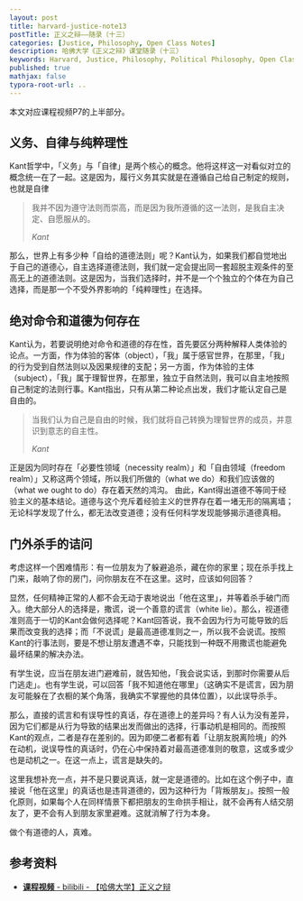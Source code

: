 ```yaml
---
layout: post
title: harvard-justice-note13
postTitle: 正义之辩——随录（十三）
categories: [Justice, Philosophy, Open Class Notes]
description: 哈佛大学《正义之辩》课堂随录（十三）
keywords: Harvard, Justice, Philosophy, Political Philosophy, Open Class Notes
published: true
mathjax: false
typora-root-url: ..
---
```


本文对应课程视频P7的上半部分。

## 义务、自律与纯粹理性

 Kant哲学中，「义务」与「自律」是两个核心的概念。他将这样这一对看似对立的概念统一在了一起。这是因为，履行义务其实就是在遵循自己给自己制定的规则，也就是自律

>我并不因为遵守法则而崇高，而是因为我所遵循的这一法则，是我自主决定、自愿服从的。
>
>*Kant*

那么，世界上有多少种「自给的道德法则」呢？Kant认为，如果我们都自觉地出于自己的道德心，自主选择道德法则，我们就一定会提出同一套超脱主观条件的至高无上的道德法则。这是因为，当我们选择时，并不是一个个独立的个体在为自己选择，而是那一个不受外界影响的「纯粹理性」在选择。

## 绝对命令和道德为何存在

Kant认为，若要说明绝对命令和道德的存在性，首先要区分两种解释人类体验的论点。一方面，作为体验的客体（object），「我」属于感官世界，在那里，「我」的行为受到自然法则以及因果规律的支配；另一方面，作为体验的主体（subject），「我」属于理智世界，在那里，独立于自然法则，我可以自主地按照自己制定的法则行事。Kant指出，只有从第二种论点出发，我们才能认定自己是自由的。

>当我们认为自己是自由的时候，我们就将自己转换为理智世界的成员，并意识到意志的自主性。
>
>*Kant*

 正是因为同时存在「必要性领域（necessity realm）」和「自由领域（freedom realm）」又称这两个领域，所以我们所做的（what we do）和我们应该做的（what we ought to do）存在着天然的鸿沟。 由此，Kant得出道德不等同于经验主义的基本结论。道德与这个充斥着经验主义的世界存在着一堵无形的隔离墙；无论科学发现了什么，都无法改变道德；没有任何科学发现能够揭示道德真相。

## 门外杀手的诘问

考虑这样一个困难情形：有一位朋友为了躲避追杀，藏在你的家里；现在杀手找上门来，敲响了你的房门，问你朋友在不在这里。这时，应该如何回答？

显然，任何精神正常的人都不会无动于衷地说出「他在这里」，并等着杀手破门而入。绝大部分人的选择是，撒谎，说一个善意的谎言（white lie）。那么，视道德准则高于一切的Kant会做何选择呢？Kant回答说，我不会因为行为可能导致的后果而改变我的选择；而「不说谎」是最高道德准则之一，所以我不会说谎。按照Kant的行事法则，要是不想让朋友遭遇不幸，只能找到一种既不用撒谎也能避免最坏结果的解决办法。

有学生说，应当在朋友进门避难前，就告知他，「我会说实话，到那时你需要从后门逃走」。也有学生说，可以回答「我不知道他在哪里」（这确实不是谎言，因为朋友可能躲在了衣橱的某个角落，我确实不掌握他的具体位置），以此误导杀手。

那么，直接的谎言和有误导性的真话，存在道德上的差异吗？有人认为没有差异，因为它们都是从行为导致的结果出发而做出的选择，行事动机是相同的。而按照Kant的观点，二者是存在差别的。因为即便二者都有着「让朋友脱离险境」的外在动机，说误导性的真话时，仍在心中保持着对最高道德准则的敬意，这或多或少也是动机之一。在这一点上，谎言是缺失的。

这里我想补充一点，并不是只要说真话，就一定是道德的。比如在这个例子中，直接说「他在这里」的真话也是违背道德的，因为这种行为「背叛朋友」。按照一般化原则，如果每个人在同样情景下都把朋友的生命拱手相让，就不会再有人结交朋友了，更不会有人到朋友家里避难。这就消解了行为本身。

做个有道德的人，真难。

## 参考资料

- [**课程视频** - bilibili - 【哈佛大学】正义之辩](https://www.bilibili.com/video/BV1d4411v7G4)

